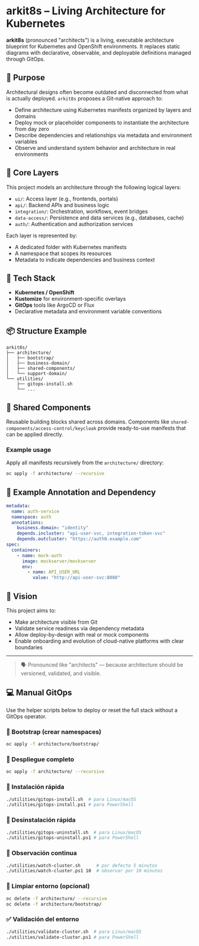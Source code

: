 # arkit8s – Living Architecture for Kubernetes

**arkit8s** (pronounced "architects") is a living, executable architecture blueprint for Kubernetes and OpenShift environments. It replaces static diagrams with declarative, observable, and deployable definitions managed through GitOps.

## 🎯 Purpose

Architectural designs often become outdated and disconnected from what is actually deployed. `arkit8s` proposes a Git-native approach to:

- Define architecture using Kubernetes manifests organized by layers and domains
- Deploy mock or placeholder components to instantiate the architecture from day zero
- Describe dependencies and relationships via metadata and environment variables
- Observe and understand system behavior and architecture in real environments

## 🧱 Core Layers

This project models an architecture through the following logical layers:

- `ui/`: Access layer (e.g., frontends, portals)
- `api/`: Backend APIs and business logic
- `integration/`: Orchestration, workflows, event bridges
- `data-access/`: Persistence and data services (e.g., databases, cache)
- `auth/`: Authentication and authorization services

Each layer is represented by:
- A dedicated folder with Kubernetes manifests
- A namespace that scopes its resources
- Metadata to indicate dependencies and business context

## 🔧 Tech Stack

- **Kubernetes / OpenShift**
- **Kustomize** for environment-specific overlays
- **GitOps** tools like ArgoCD or Flux
- Declarative metadata and environment variable conventions

## 📦 Structure Example

```
arkit8s/
├── architecture/
│   ├── bootstrap/
│   ├── business-domain/
│   ├── shared-components/
│   └── support-domain/
└── utilities/
    ├── gitops-install.sh
    └── ...
```


## 🔁 Shared Components

Reusable building blocks shared across domains. Components like `shared-components/access-control/keycloak` provide ready-to-use manifests that can be applied directly.

### Example usage

Apply all manifests recursively from the `architecture/` directory:

```bash
oc apply -f architecture/ --recursive
```

## 📌 Example Annotation and Dependency

```yaml
metadata:
  name: auth-service
  namespace: auth
  annotations:
    business.domain: "identity"
    depends.incluster: "api-user-svc, integration-token-svc"
    depends.outcluster: "https://auth0.example.com"
spec:
  containers:
    - name: mock-auth
      image: mockserver/mockserver
      env:
        - name: API_USER_URL
          value: "http://api-user-svc:8080"
```

## 🚀 Vision

This project aims to:
- Make architecture visible from Git
- Validate service readiness via dependency metadata
- Allow deploy-by-design with real or mock components
- Enable onboarding and evolution of cloud-native platforms with clear boundaries

---

> 🗣️ Pronounced like "architects" — because architecture should be versioned, validated, and visible.

## 💻 Manual GitOps

Use the helper scripts below to deploy or reset the full stack without a GitOps operator.

### 🧱 Bootstrap (crear namespaces)

```bash
oc apply -f architecture/bootstrap/
```

### 🚀 Despliegue completo

```bash
oc apply -f architecture/ --recursive
```

### 🚀 Instalación rápida

```bash
./utilities/gitops-install.sh  # para Linux/macOS
./utilities/gitops-install.ps1 # para PowerShell
```

### 🧹 Desinstalación rápida

```bash
./utilities/gitops-uninstall.sh  # para Linux/macOS
./utilities/gitops-uninstall.ps1 # para PowerShell
```

### 👀 Observación continua

```bash
./utilities/watch-cluster.sh      # por defecto 5 minutos
./utilities/watch-cluster.ps1 10  # observar por 10 minutos
```

### 🧹 Limpiar entorno (opcional)

```bash
oc delete -f architecture/ --recursive
oc delete -f architecture/bootstrap/
```

### ✅ Validación del entorno

```bash
./utilities/validate-cluster.sh  # para Linux/macOS
./utilities/validate-cluster.ps1 # para PowerShell
```
